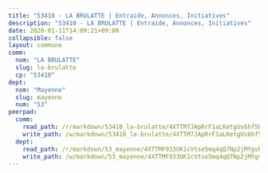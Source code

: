 ```yaml
---
title: "53410 - LA BRULATTE | Entraide, Annonces, Initiatives"
description: "53410 - LA BRULATTE | Entraide, Annonces, Initiatives"
date: 2020-01-11T14:09:21+09:00
collapsible: false
layout: commune
comm:
  nom: "LA BRULATTE"
  slug: la-brulatte
  cp: "53410"
dept:
  nom: "Mayenne"
  slug: mayenne
  num: "53"
peerpad:
  comm:
    read_path: /r/markdown/53410_la-brulatte/4XTTM7JApRrF1aLKetgUs6hf5EskWVDXqNk9SQHBZVbmDw9Xv
    write_path: /w/markdown/53410_la-brulatte/4XTTM7JApRrF1aLKetgUs6hf5EskWVDXqNk9SQHBZVbmDw9Xv-K3TgUK2ZkBRmXzuLgYztj3BuPqrEUVgjDBohvEgTCFz5RZFdVBitJTg6hpAfaUXNnapwGjeir8kWAvt1xwM227HU7dxvzhM5C4T3LyUFVBokFeuuP8qnf5WRLLbkD9UdMCn1kaEc
  dept:
    read_path: /r/markdown/53_mayenne/4XTTMF933UK1cVtse5mq4qQ7Np2jMYgvbp6qouY9MWyoeWY43
    write_path: /w/markdown/53_mayenne/4XTTMF933UK1cVtse5mq4qQ7Np2jMYgvbp6qouY9MWyoeWY43-K3TgUcgqTBNoSTxPqkZ94HV7ydPjBnvnBue9tEiK9jakhdXjxdo4Br4iK1oa2CDh4yEVWX1tFyjU9wvcKRuNLDocpAE5TJXkqSv2docSVtfLpqmkB6Zf1obqgGj7oAqY4ytCV5Es
---
```


